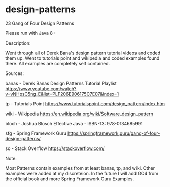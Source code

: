 # design-patterns

23 Gang of Four Design Patterns

Please run with Java 8+

Description:

Went through all of Derek Bana's design pattern tutorial videos and coded them up.
Went to tutorials point and wikipedia and coded examples found there.
All examples are completely self contained.

Sources:

banas - Derek Banas Design Patterns Tutorial Playlist
https://www.youtube.com/watch?v=vNHpsC5ng_E&list=PLF206E906175C7E07&index=1

tp - Tutorials Point
https://www.tutorialspoint.com/design_pattern/index.htm

wiki - Wikipedia
https://en.wikipedia.org/wiki/Software_design_pattern

bloch - Joshua Blosch
Effective Java - ISBN-13: 978-0134685991 

sfg - Spring Framework Guru
https://springframework.guru/gang-of-four-design-patterns/ 

so -  Stack Overflow
https://stackoverflow.com/


Note:

Most Patterns contain examples from at least banas, tp, and wiki. Other examples were added at my discreteion. In the future I will add
GO4 from the official book and more Spring Framework Guru Examples.



